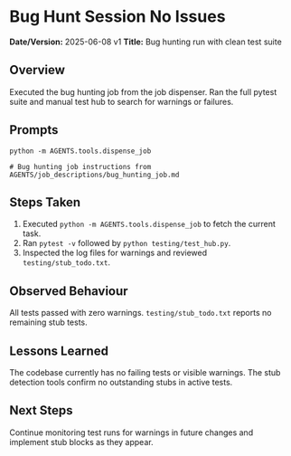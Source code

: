 # Bug Hunt Session No Issues

**Date/Version:** 2025-06-08 v1
**Title:** Bug hunting run with clean test suite

## Overview
Executed the bug hunting job from the job dispenser. Ran the full pytest suite and manual test hub to search for warnings or failures.

## Prompts
```
python -m AGENTS.tools.dispense_job
```
```
# Bug hunting job instructions from AGENTS/job_descriptions/bug_hunting_job.md
```

## Steps Taken
1. Executed `python -m AGENTS.tools.dispense_job` to fetch the current task.
2. Ran `pytest -v` followed by `python testing/test_hub.py`.
3. Inspected the log files for warnings and reviewed `testing/stub_todo.txt`.

## Observed Behaviour
All tests passed with zero warnings. `testing/stub_todo.txt` reports no remaining stub tests.

## Lessons Learned
The codebase currently has no failing tests or visible warnings. The stub detection tools confirm no outstanding stubs in active tests.

## Next Steps
Continue monitoring test runs for warnings in future changes and implement stub blocks as they appear.
